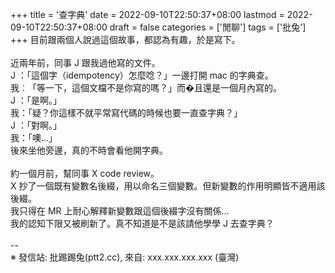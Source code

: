 +++
title = '查字典'
date = 2022-09-10T22:50:37+08:00
lastmod = 2022-09-10T22:50:37+08:00
draft = false
categories = ['閒聊']
tags = ['批兔']
+++
目前跟兩個人說過這個故事，都認為有趣，於是寫下。<br>
<br>
近兩年前，同事 J 跟我過他寫的文件。<br>
J ：「這個字（idempotency）怎麼唸？」一邊打開 mac 的字典查。<br>
我︰「等一下，這個文檔不是你寫的嗎？」而�且還是一個月內寫的。<br>
J ：「是啊。」<br>
我：「疑？你這樣不就平常寫代碼的時候也要一直查字典？」<br>
J ：「對啊。」<br>
我：「噢…」<br>
後來坐他旁邊，真的不時會看他開字典。<br>
<br>
約一個月前，幫同事 X code review。<br>
X 抄了一個既有變數名後綴，用以命名三個變數。但新變數的作用明顯皆不適用該後綴。<br>
我只得在 MR 上耐心解釋新變數跟這個後綴字沒有關係…<br>
我的認知下限又被刷新了。真不知道是不是該請他學學 J 去查字典？<br>
<br>
--<br>
※ 發信站: 批踢踢兔(ptt2.cc), 來自: xxx.xxx.xxx.xxx (臺灣)<br>

